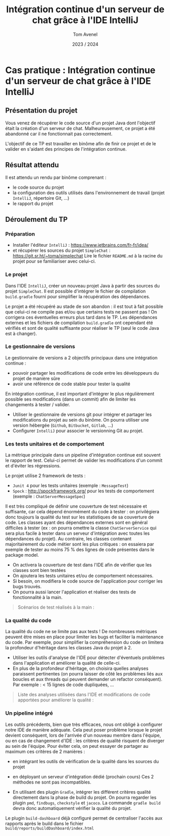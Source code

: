 ﻿---
title: Intégration continue d'un serveur de chat grâce à l'IDE IntelliJ
author: Tom Avenel
date: 2023 / 2024
---

# Cas pratique : Intégration continue d'un serveur de chat grâce à l'IDE IntelliJ  

## Présentation du projet

Vous venez de récupérer le code source d'un projet Java dont l'objectif était la création d'un serveur de chat. Malheureusement, ce projet a été abandonné car il ne fonctionnait pas correctement.

L'objectif de ce TP est travailler en binôme afin de finir ce projet et de le valider en s'aidant des principes de l'intégration continue.

## Résultat attendu

Il est attendu un rendu par binôme comprenant :
- le code source du projet
- la configuration des outils utilisés dans l'environnement de travail (projet `IntelliJ`, répertoire Git, ...)
- le rapport du projet

## Déroulement du TP

### Préparation

* Installer l'éditeur `IntelliJ` : https://www.jetbrains.com/fr-fr/idea/
* et récupérer les sources du projet `SimpleChat` : https://git.sr.ht/~toma/simplechat
Lire le fichier `README.md` à la racine du projet pour se familiariser avec celui-ci.

### Le projet

Dans l'IDE `IntelliJ`, créer un nouveau projet Java à partir des sources du projet `SimpleChat`.
Il est possible d'intégrer le fichier de compilation `build.gradle` fourni pour simplifier la récupération des dépendances.

Le projet a été récupéré au stade de son abandon : il est tout à fait possible que celui-ci ne compile pas et/ou que certains tests ne passent pas !
On corrigera ces éventuelles erreurs plus tard dans le TP.
Les dépendances externes et les fichiers de compilation `build.gradle` ont cependant été vérifiés et sont de qualité suffisante pour réaliser le TP (seul le code Java est à changer).

### Le gestionnaire de versions

Le gestionnaire de versions a 2 objectifs principaux dans une intégration continue :
* pouvoir partager les modifications de code entre les développeurs du projet de manière sûre
* avoir une référence de code stable pour tester la qualité
  
En intégration continue, il est important d'intégrer le plus régulièrement possible ses modifications (dans un commit) afin de limiter les changements à tester / valider.

* Utiliser le gestionnaire de versions git pour intégrer et partager les modifications du projet au sein du binôme. On pourra utiliser une version hébergée (`Github`, `Bitbucket`, `Gitlab`, ...)
* Configurer `IntelliJ` pour associer le versionning Git au projet.

### Les tests unitaires et de comportement

La métrique principale dans un pipeline d'intégration continue est souvent le rapport de test.
Celui-ci permet de valider les modifications d'un commit et d'éviter les régressions.

Le projet utilise 2 framework de tests :

* `Junit 4` pour les tests unitaires (exemple : `MessageTest`)
* `Spock` : <http://spockframework.org/> pour les tests de comportement (exemple : `ChatServerMessageSpec`) 

Il est très compliqué de définir une couverture de test nécessaire et suffisante, car cela dépend énormément du code à tester : on privilégiera donc toujours la qualité du test sur les statistiques de sa couverture de code.
Les classes ayant des dépendances externes sont en général difficiles à tester (ex : on pourra omettre la classe `ChatServerService` qui sera plus facile à tester dans un serveur d'intégration avec toutes les dépendances du projet).
Au contraire, les classes contenant majoritairement du code métier sont les plus critiques : on essaiera par exemple de tester au moins 75 % des lignes de code présentes dans le package model.

* On activera la couverture de test dans l'IDE afin de vérifier que les classes sont bien testées 
* On ajoutera les tests unitaires et/ou de comportement nécessaires.
* Si besoin, on modifiera le code source de l'application pour corriger les bugs trouvés.
* On pourra aussi lancer l'application et réaliser des tests de fonctionnalité à la main.

> Scénarios de test réalisés à la main :

### La qualité du code

La qualité du code ne se limite pas aux tests !
De nombreuses métriques peuvent être mises en place pour limiter les bugs et faciliter la maintenance du code.
Par exemple, pour simplifier la compréhension du code on limitera la profondeur d'héritage dans les classes Java du projet à 2.

* Utiliser les outils d'analyse de l'IDE pour détecter d'éventuels problèmes dans l'application et améliorer la qualité de celle-ci.
* En plus de la profondeur d'héritage, on choisira quelles analyses paraissent pertinentes (on pourra laisser de côté les problèmes liés aux boucles et aux threads qui peuvent demander un refactor conséquent). Par exemple : < 15 lignes de code dupliquées, ...

> Liste des analyses utilisées dans l'IDE et modifications de code apportées pour améliorer la qualité :


### Un pipeline intégré

Les outils précédents, bien que très efficaces, nous ont obligé à configurer notre IDE de manière adéquate.
Cela peut poser problème lorsque le projet devient conséquent, lors de l'arrivée d'un nouveau membre dans l'équipe, ou en cas de changement d'IDE : les critères de qualité risquent de diverger au sein de l'équipe.
Pour éviter cela, on peut essayer de partager au maximum ces critères de 2 manières :
* en intégrant les outils de vérification de la qualité dans les sources du projet
* en déployant un serveur d'intégration dédié (prochain cours)
Ces 2 méthodes ne sont pas incompatibles.

* En utilisant des plugin `Gradle`, intégrer les différent critères qualité directement dans la phase de build du projet. On pourra regarder les plugin `pmd`, `findbugs`, `checkstyle` et `jacoco`.
La commande `gradle build` devra donc automatiquement vérifier la qualité du projet.
  
Le plugin `build-dashboard` déjà configuré permet de centraliser l'accès aux rapports après le build dans le fichier `build/reports/buildDashboard/index.html`
